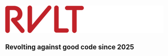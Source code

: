 [![RVLT Labs Logo](https://raw.githubusercontent.com/RVLT-Labs/.github/refs/heads/main/profile/assets/textLogo.svg 'RVLT Labs Logo')](https://rvlt.app)

## Revolting against good code since 2025
